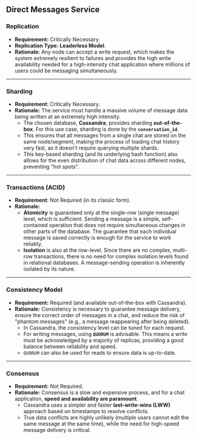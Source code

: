 ## Direct Messages Service

### Replication
- **Requirement:** Critically Necessary.
- **Replication Type:** **Leaderless Model**.
- **Rationale:** Any node can accept a write request, which makes the system extremely resilient to failures and provides the high write availability needed for a high-intensity chat application where millions of users could be messaging simultaneously.

---

### Sharding
- **Requirement:** Critically Necessary.
- **Rationale:** The service must handle a massive volume of message data being written at an extremely high intensity.
    - The chosen database, **Cassandra**, provides sharding **out-of-the-box**. For this use case, sharding is done by the **`conversation_id`**.
    - This ensures that all messages from a single chat are stored on the same node/segment, making the process of loading chat history very fast, as it doesn't require querying multiple shards.
    - This key-based sharding (and its underlying hash function) also allows for the even distribution of chat data across different nodes, preventing "hot spots".

---

### Transactions (ACID)
- **Requirement:** Not Required (in its classic form).
- **Rationale:**
    - **Atomicity** is guaranteed only at the single-row (single message) level, which is sufficient. Sending a message is a simple, self-contained operation that does not require simultaneous changes in other parts of the database. The guarantee that each individual message is saved correctly is enough for the service to work reliably.
    - **Isolation** is also at the row-level. Since there are no complex, multi-row transactions, there is no need for complex isolation levels found in relational databases. A message-sending operation is inherently isolated by its nature.

---

### Consistency Model
- **Requirement:** Required (and available out-of-the-box with Cassandra).
- **Rationale:** Consistency is necessary to guarantee message delivery, ensure the correct order of messages in a chat, and reduce the risk of "phantom messages" (e.g., a message reappearing after being deleted).
    - In Cassandra, the consistency level can be tuned for each request.
    - For writing messages, using **`QUORUM`** is advisable. This means a write must be acknowledged by a majority of replicas, providing a good balance between reliability and speed.
    - `QUORUM` can also be used for reads to ensure data is up-to-date.

---

### Consensus
- **Requirement:** Not Required.
- **Rationale:** Consensus is a slow and expensive process, and for a chat application, **speed and availability are paramount**.
    - Cassandra uses a simpler and faster **last-write-wins (LWW)** approach based on timestamps to resolve conflicts.
    - True data conflicts are highly unlikely (multiple users cannot edit the same message at the same time), while the need for high-speed message delivery is critical.